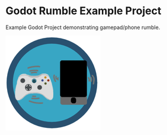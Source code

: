 # Godot Rumble Example Project
Example Godot Project demonstrating gamepad/phone rumble.

![](icon.png)
